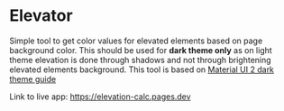 # Elevator

Simple tool to get color values for elevated elements based on page background color. This should be used for **dark theme only** as on light theme elevation is done through shadows and not through brightening elevated elements background. This tool is based on [Material UI 2 dark theme guide](https://m2.material.io/design/color/dark-theme.html)

Link to live app: https://elevation-calc.pages.dev
